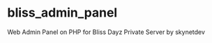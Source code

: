 bliss_admin_panel
=================

Web Admin Panel on PHP for Bliss Dayz Private Server by skynetdev